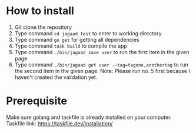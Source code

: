 # How to install
1. Git clone the repository
2. Type command `cd jagaad_test` to enter to working directory
3. Type command `go get` for getting all dependencies
4. Type command `task build` to compile the app
5. Type command `./bin/jagaad save user` to run the first item in the given page
6. Type command `./bin/jagaad get user --tag=tagone,anothertag` to run the second item in the given page. Note: Please run no. 5 first because I haven't created the validation yet.

# Prerequisite
Make sure golang and taskfile is already installed on your computer.
Taskfile link: https://taskfile.dev/installation/

